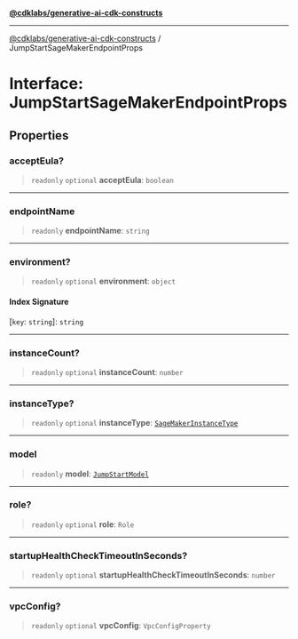 [**@cdklabs/generative-ai-cdk-constructs**](../README.md)

***

[@cdklabs/generative-ai-cdk-constructs](../README.md) / JumpStartSageMakerEndpointProps

# Interface: JumpStartSageMakerEndpointProps

## Properties

### acceptEula?

> `readonly` `optional` **acceptEula**: `boolean`

***

### endpointName

> `readonly` **endpointName**: `string`

***

### environment?

> `readonly` `optional` **environment**: `object`

#### Index Signature

 \[`key`: `string`\]: `string`

***

### instanceCount?

> `readonly` `optional` **instanceCount**: `number`

***

### instanceType?

> `readonly` `optional` **instanceType**: [`SageMakerInstanceType`](../classes/SageMakerInstanceType.md)

***

### model

> `readonly` **model**: [`JumpStartModel`](../classes/JumpStartModel.md)

***

### role?

> `readonly` `optional` **role**: `Role`

***

### startupHealthCheckTimeoutInSeconds?

> `readonly` `optional` **startupHealthCheckTimeoutInSeconds**: `number`

***

### vpcConfig?

> `readonly` `optional` **vpcConfig**: `VpcConfigProperty`

